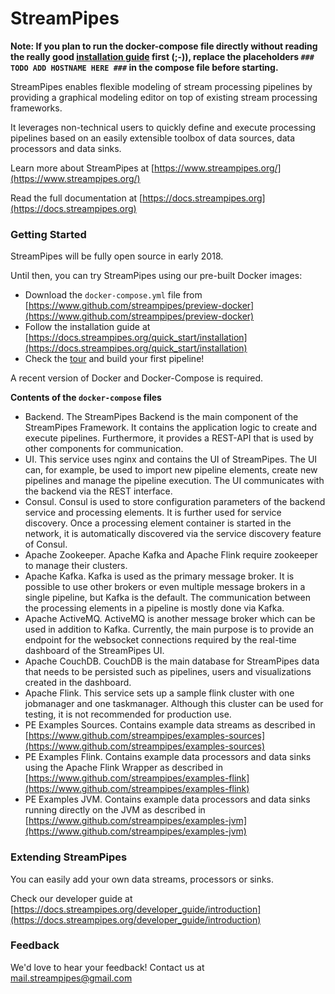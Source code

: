 # StreamPipes

**Note: If you plan to run the docker-compose file directly without reading the really good [installation guide](https://docs.streampipes.org/quick_start/installation) first (;-)), replace the placeholders `### TODO ADD HOSTNAME HERE ###` in the compose file before starting.** 

StreamPipes enables flexible modeling of stream processing pipelines by providing a graphical modeling editor on top of existing stream processing frameworks.

It leverages non-technical users to quickly define and execute processing pipelines based on an easily extensible 
toolbox of data sources, data processors and data sinks.

Learn more about StreamPipes at [https://www.streampipes.org/](https://www.streampipes.org/)

Read the full documentation at [https://docs.streampipes.org](https://docs.streampipes.org)

### Getting Started

StreamPipes will be fully open source in early 2018.

Until then, you can try StreamPipes using our pre-built Docker images:

* Download the `docker-compose.yml` file from [https://www.github.com/streampipes/preview-docker](https://www.github.com/streampipes/preview-docker)
* Follow the installation guide at [https://docs.streampipes.org/quick_start/installation](https://docs.streampipes.org/quick_start/installation)
* Check the [tour](https://docs.streampipes.org/user_guide/features) and build your first pipeline!

A recent version of Docker and Docker-Compose is required.

**Contents of the `docker-compose` files**

* Backend. The StreamPipes Backend is the main component of the StreamPipes Framework. It contains the application 
logic to create and execute pipelines. Furthermore, it provides a REST-API that is used by other components for communication.      
* UI.  This service uses nginx and contains the UI of StreamPipes.
The UI can, for example, be used to import new pipeline elements, create new pipelines and manage the pipeline 
execution. The UI communicates with the backend via the REST interface.
* Consul. Consul is used to store configuration parameters of the backend service and processing elements.
It is further used for service discovery. Once a processing element container is started in the network, it is
automatically discovered via the service discovery feature of Consul.
* Apache Zookeeper. Apache Kafka and Apache Flink require zookeeper to manage their clusters.
* Apache Kafka. Kafka is used as the primary message broker. It is possible to use other brokers or even multiple 
message brokers in a single pipeline, but Kafka is the default. The communication between the processing elements in a pipeline is mostly done via Kafka.
* Apache ActiveMQ. ActiveMQ is another message broker which can be used in addition to Kafka. Currently, the main purpose is to provide
an endpoint for the websocket connections required by the real-time dashboard of the StreamPipes UI.
* Apache CouchDB. CouchDB is the main database for StreamPipes data that needs to be persisted such as pipelines, users and visualizations created in the dashboard.
* Apache Flink. This service sets up a sample flink cluster with one jobmanager and one taskmanager. Although this cluster can be used for testing, it is not recommended for production use.
* PE Examples Sources. Contains example data streams as described in [https://www.github.com/streampipes/examples-sources](https://www.github.com/streampipes/examples-sources)   
* PE Examples Flink. Contains example data processors and data sinks using the Apache Flink Wrapper as described in [https://www.github.com/streampipes/examples-flink](https://www.github.com/streampipes/examples-flink)   
* PE Examples JVM. Contains example data processors and data sinks running directly on the JVM as described in 
[https://www.github.com/streampipes/examples-jvm](https://www.github.com/streampipes/examples-jvm)   
                             
         
### Extending StreamPipes

You can easily add your own data streams, processors or sinks. 

Check our developer guide at [https://docs.streampipes.org/developer_guide/introduction](https://docs.streampipes.org/developer_guide/introduction)

### Feedback

We'd love to hear your feedback! Contact us at [mail.streampipes@gmail.com](mailto:mail.streampipes@gmail.com)

